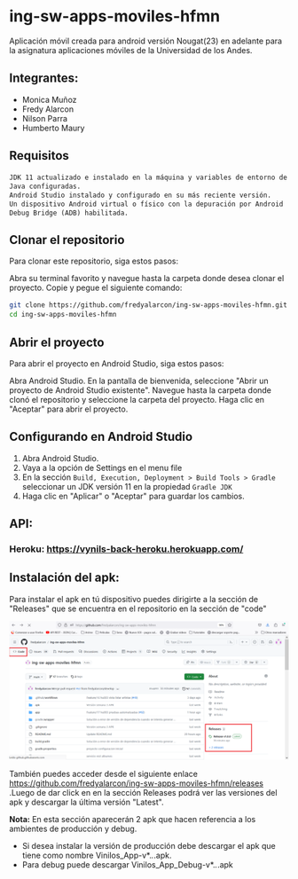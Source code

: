# ing-sw-apps-moviles-hfmn  
Aplicación móvil creada para android versión Nougat(23) en adelante para la asignatura aplicaciones móviles de la Universidad de los Andes.

## Integrantes:

- Monica Muñoz
- Fredy Alarcon 
- Nilson Parra
- Humberto Maury

## Requisitos
````
JDK 11 actualizado e instalado en la máquina y variables de entorno de Java configuradas.
Android Studio instalado y configurado en su más reciente versión.
Un dispositivo Android virtual o físico con la depuración por Android Debug Bridge (ADB) habilitada.
````

## Clonar el repositorio
Para clonar este repositorio, siga estos pasos:

Abra su terminal favorito y navegue hasta la carpeta donde desea clonar el proyecto. Copie y pegue el siguiente comando:

````bash
git clone https://github.com/fredyalarcon/ing-sw-apps-moviles-hfmn.git
cd ing-sw-apps-moviles-hfmn
````

## Abrir el proyecto

Para abrir el proyecto en Android Studio, siga estos pasos:

Abra Android Studio. En la pantalla de bienvenida, seleccione "Abrir un proyecto de Android Studio existente". Navegue hasta la carpeta donde clonó el repositorio y seleccione la carpeta del proyecto. Haga clic en "Aceptar" para abrir el proyecto.

## Configurando en Android Studio
1. Abra Android Studio.
2. Vaya a la opción de Settings en el menu file
3. En la sección ``Build, Execution, Deployment > Build Tools > Gradle`` seleccionar un JDK versión 11 en la propiedad ``Gradle JDK``
4. Haga clic en "Aplicar" o "Aceptar" para guardar los cambios.

## API: 

### Heroku: https://vynils-back-heroku.herokuapp.com/

## Instalación del apk:

Para instalar el apk en tú dispositivo puedes dirigirte a la sección de "Releases" que se encuentra en el repositorio en la sección de "code" 

![img.png](img.png)

También puedes acceder desde el siguiente enlace https://github.com/fredyalarcon/ing-sw-apps-moviles-hfmn/releases .Luego de dar click en en la sección Releases podrá ver las versiones del apk y descargar la última versión "Latest".

**Nota:** En esta sección aparecerán 2 apk que hacen referencia a los ambientes de producción y debug. 
- Si desea instalar la versión de producción debe descargar el apk que tiene como nombre  Vinilos_App-v*.*.*.apk. 
- Para debug puede descargar Vinilos_App_Debug-v*.*.*.apk 